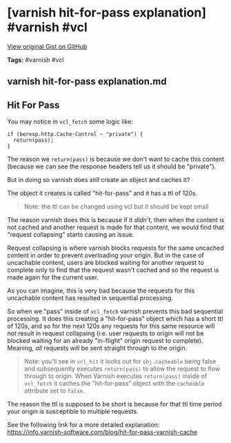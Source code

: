 # [varnish hit-for-pass explanation] #varnish #vcl

[View original Gist on GitHub](https://gist.github.com/Integralist/8a03b201d5de15fac8845414859b4f04)

**Tags:** #varnish #vcl

## varnish hit-for-pass explanation.md

## Hit For Pass

You may notice in `vcl_fetch` some logic like:

```vcl
if (beresp.http.Cache-Control ~ "private") {
  return(pass);
}
```

The reason we `return(pass)` is because we don't want to cache this content (because we can see the response headers tell us it should be "private").

But in doing so varnish does _still_ create an object and caches it?

The object it creates is called "hit-for-pass" and it has a ttl of 120s.

> Note: the ttl can be changed using vcl but it should be kept small

The reason varnish does this is because if it _didn't_, then when the content is not cached and another request is made for that content, we would find that "request collapsing" starts causing an issue.

Request collapsing is where varnish blocks requests for the same uncached content in order to prevent overloading your origin. But in the case of uncachable content, users are blocked waiting for another request to complete only to find that the request wasn't cached and so the request is made again for the current user.

As you can imagine, this is very bad because the requests for this uncachable content has resulted in sequential processing. 

So when we "pass" inside of `vcl_fetch` varnish prevents this bad sequential processing. It does this creating a "hit-for-pass" object which has a short ttl of 120s, and so for the next 120s any requests for this same resource will _not_ result in request collapsing (i.e. user requests to origin will not be blocked waiting for an already "in-flight" origin request to complete). Meaning, _all_ requests will be sent straight through to the origin.

> Note: you'll see in `vcl_hit` it looks out for `obj.cacheable` being false and subsequently executes `return(pass)` to allow the request to flow through to origin. When Varnish executes `return(pass)` inside of `vcl_fetch` it caches the "hit-for-pass" object with the `cacheable` attribute set to `false`.

The reason the ttl is supposed to be short is because for that ttl time period your origin is susceptible to multiple requests.

See the following link for a more detailed explanation:  
https://info.varnish-software.com/blog/hit-for-pass-varnish-cache

